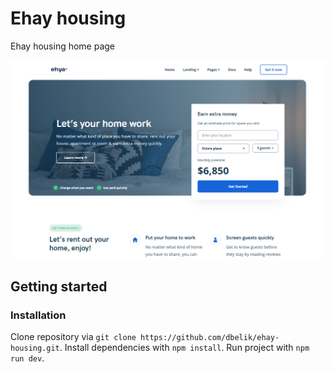 # Ehay housing
Ehay housing home page

![Home page](/docs/assets/home.png)

## Getting started
### Installation
Clone repository via ```git clone https://github.com/dbelik/ehay-housing.git```.
Install dependencies with ```npm install```.
Run project with ```npm run dev```.
